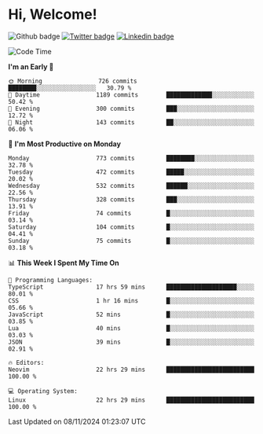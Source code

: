   # Hi, Welcome!
  ![Github badge](https://img.shields.io/github/followers/kraken-afk.svg?style=social&label=Follow&maxAge=2592000)
  [![Twitter badge](https://img.shields.io/badge/-Twitter-00acee?style=flat-square&logo=Twitter&logoColor=white)](https://twitter.com/trshppl)
  [![Linkedin badge](https://img.shields.io/badge/LinkedIn-0077B5?style=flat-square&logo=linkedin&logoColor=white)](https://www.linkedin.com/in/noveanrer)
<!--START_SECTION:waka-->
![Code Time](http://img.shields.io/badge/Code%20Time-415%20hrs%205%20mins-blue)

**I'm an Early 🐤** 

```text
🌞 Morning                726 commits         ████████░░░░░░░░░░░░░░░░░   30.79 % 
🌆 Daytime                1189 commits        █████████████░░░░░░░░░░░░   50.42 % 
🌃 Evening                300 commits         ███░░░░░░░░░░░░░░░░░░░░░░   12.72 % 
🌙 Night                  143 commits         ██░░░░░░░░░░░░░░░░░░░░░░░   06.06 % 
```
📅 **I'm Most Productive on Monday** 

```text
Monday                   773 commits         ████████░░░░░░░░░░░░░░░░░   32.78 % 
Tuesday                  472 commits         █████░░░░░░░░░░░░░░░░░░░░   20.02 % 
Wednesday                532 commits         ██████░░░░░░░░░░░░░░░░░░░   22.56 % 
Thursday                 328 commits         ███░░░░░░░░░░░░░░░░░░░░░░   13.91 % 
Friday                   74 commits          █░░░░░░░░░░░░░░░░░░░░░░░░   03.14 % 
Saturday                 104 commits         █░░░░░░░░░░░░░░░░░░░░░░░░   04.41 % 
Sunday                   75 commits          █░░░░░░░░░░░░░░░░░░░░░░░░   03.18 % 
```


📊 **This Week I Spent My Time On** 

```text
💬 Programming Languages: 
TypeScript               17 hrs 59 mins      ████████████████████░░░░░   80.01 % 
CSS                      1 hr 16 mins        █░░░░░░░░░░░░░░░░░░░░░░░░   05.66 % 
JavaScript               52 mins             █░░░░░░░░░░░░░░░░░░░░░░░░   03.85 % 
Lua                      40 mins             █░░░░░░░░░░░░░░░░░░░░░░░░   03.03 % 
JSON                     39 mins             █░░░░░░░░░░░░░░░░░░░░░░░░   02.91 % 

🔥 Editors: 
Neovim                   22 hrs 29 mins      █████████████████████████   100.00 % 

💻 Operating System: 
Linux                    22 hrs 29 mins      █████████████████████████   100.00 % 
```


 Last Updated on 08/11/2024 01:23:07 UTC
<!--END_SECTION:waka-->